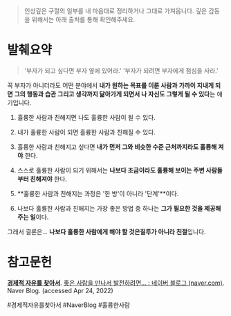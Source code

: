 > 인상깊은 구절의 일부를 내 마음대로 정리하거나 그대로 가져옵니다. 깊은 감동을 위해서는 아래 출처를 통해 확인해주세요.

# 발췌요약

> '부자가 되고 싶다면 부자 옆에 있어라.'
> '부자가 되려면 부자에게 점심을 사라.' 

꼭 부자가 아니더라도 어떤 분야에서 **내가 원하는 목표를 이룬 사람과 가까이 지내게 되면 그의 행동과 습관 그리고 생각까지 닮아가게 되면서 나 자신도 그렇게 될 수 있다**는 얘기입니다.


1. 휼륭한 사람과 친해지면 나도 훌륭한 사람이 될 수 있다. 
2. 내가 훌륭한 사람이 되면 흘륭한 사람과 친해질 수 있다.


1. 흘륭한 사람과 친해지고 싶다면 **내가 먼저 그와 비슷한 수준 근처까지라도 훌륭해 져야** 한다.
2. 스스로  훌륭한 사람이 되기 위해서는 **나보다 조금이라도 훌륭해 보이는 주변 사람들 부터 친해져야** 한다.
3. **훌륭한 사람과 친해지는 과정은 '한 방'이 아니라  '단계'**이다.
4. 나보다 훌륭한 사람과 친해지는 가장 좋은 방법 중 하나는 **그가 필요한 것을 제공해 주는 일**이다.

그래서 결론은...
**나보다 훌륭한 사람에게 해야 할 것은질투가 아니라 친절**입니다.

# 참고문헌

[**경제적 자유를 찾아서**](https://m.blog.naver.com/PostList.naver?blogId=boot). [좋은 사람을 만나서 발전하려면... : 네이버 블로그 (naver.com)](https://m.blog.naver.com/boot/222703785642). Naver Blog. (accessed Apr 24, 2022)

#경제적자유를찾아서 #NaverBlog #훌륭한사람
